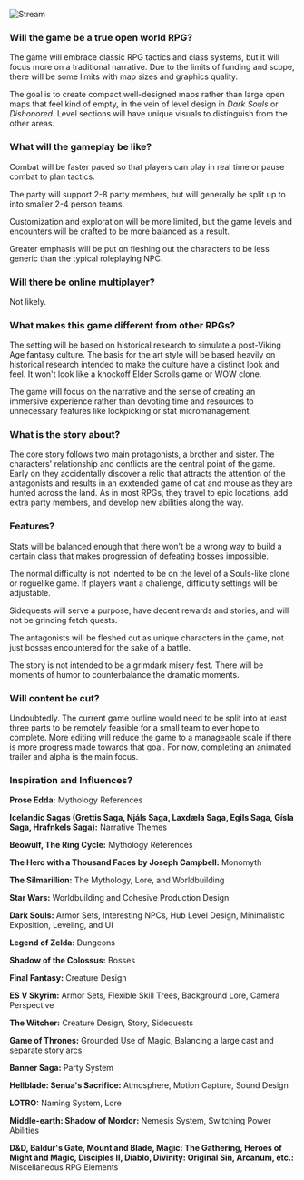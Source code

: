 ![Stream](https://github.com/jcongerkallas1/Folkvangr/blob/master/Images/Folkvangr_stream_small.jpg)
### Will the game be a true open world RPG?
The game will embrace classic RPG tactics and class systems, but it will focus more on a traditional narrative.  Due to the limits of funding and scope, there will be some limits with map sizes and graphics quality.  

The goal is to create compact well-designed maps rather than large open maps that feel kind of empty, in the vein of level design in *Dark Souls* or *Dishonored*.  Level sections will have unique visuals to distinguish from the other areas.

### What will the gameplay be like?
Combat will be faster paced so that players can play in real time or pause combat to plan tactics.  

The party will support 2-8 party members, but will generally be split up to into smaller 2-4 person teams.

Customization and exploration will be more limited, but the game levels and encounters will be crafted to be more balanced as a result.

Greater emphasis will be put on fleshing out the characters to be less generic than the typical roleplaying NPC.  

### Will there be online multiplayer?
Not likely.

### What makes this game different from other RPGs?
The setting will be based on historical research to simulate a post-Viking Age fantasy culture. The basis for the art style will be based heavily on historical research intended to make the culture have a distinct look and feel. It won't look like a knockoff Elder Scrolls game or WOW clone.

The game will focus on the narrative and the sense of creating an immersive experience rather than devoting time and resources to unnecessary features like lockpicking or stat micromanagement.  

### What is the story about?

The core story follows two main protagonists, a brother and sister.  The characters' relationship and conflicts are the central point of the game.  Early on they accidentally discover a relic that attracts the attention of the antagonists and results in an exxtended game of cat and mouse as they are hunted across the land. As in most RPGs, they travel to epic locations, add extra party members, and develop new abilities along the way.

### Features?

Stats will be balanced enough that there won't be a wrong way to build a certain class that makes progression of defeating bosses impossible.

The normal difficulty is not indented to be on the level of a Souls-like clone or roguelike game.  If players want a challenge, difficulty settings will be adjustable.  

Sidequests will serve a purpose, have decent rewards and stories, and will not be grinding fetch quests.

The antagonists will be fleshed out as unique characters in the game, not just bosses encountered for the sake of a battle.

The story is not intended to be a grimdark misery fest.  There will be moments of humor to counterbalance the dramatic moments.

### Will content be cut?
Undoubtedly.  The current game outline would need to be split into at least three parts to be remotely feasible for a small team to ever hope to complete.  More editing will reduce the game to a manageable scale if there is more progress made towards that goal.  For now, completing an animated trailer and alpha is the main focus.

### Inspiration and Influences?

**Prose Edda:** Mythology References

**Icelandic Sagas (Grettis Saga, Njáls Saga, Laxdæla Saga, Egils Saga, Gísla Saga, Hrafnkels Saga):** Narrative Themes

**Beowulf, The Ring Cycle:** Mythology References

**The Hero with a Thousand Faces by Joseph Campbell:** Monomyth

**The Silmarillion:** The Mythology, Lore, and Worldbuilding

**Star Wars:** Worldbuilding and Cohesive Production Design

**Dark Souls:** Armor Sets, Interesting NPCs, Hub Level Design, Minimalistic Exposition, Leveling, and UI

**Legend of Zelda:** Dungeons

**Shadow of the Colossus:** Bosses

**Final Fantasy:** Creature Design

**ES V Skyrim:** Armor Sets, Flexible Skill Trees, Background Lore, Camera Perspective

**The Witcher:** Creature Design, Story, Sidequests

**Game of Thrones:** Grounded Use of Magic, Balancing a large cast and separate story arcs

**Banner Saga:** Party System

**Hellblade: Senua's Sacrifice:** Atmosphere, Motion Capture, Sound Design

**LOTRO:** Naming System, Lore

**Middle-earth: Shadow of Mordor:** Nemesis System, Switching Power Abilities

**D&D, Baldur's Gate, Mount and Blade, Magic: The Gathering, Heroes of Might and Magic, Disciples II, Diablo, Divinity: Original Sin, Arcanum, etc.:** 
Miscellaneous RPG Elements

